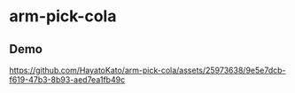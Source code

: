 # arm-pick-cola
## Demo

https://github.com/HayatoKato/arm-pick-cola/assets/25973638/9e5e7dcb-f619-47b3-8b93-aed7ea1fb49c

